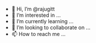 - 👋 Hi, I’m @rajugitt
- 👀 I’m interested in ...
- 🌱 I’m currently learning ...
- 💞️ I’m looking to collaborate on ...
- 📫 How to reach me ...

<!---
rajugitt/rajugitt is a ✨ special ✨ repository because its `README.md` (this file) appears on your GitHub profile.
You can click the Preview link to take a look at your changes.
--->
